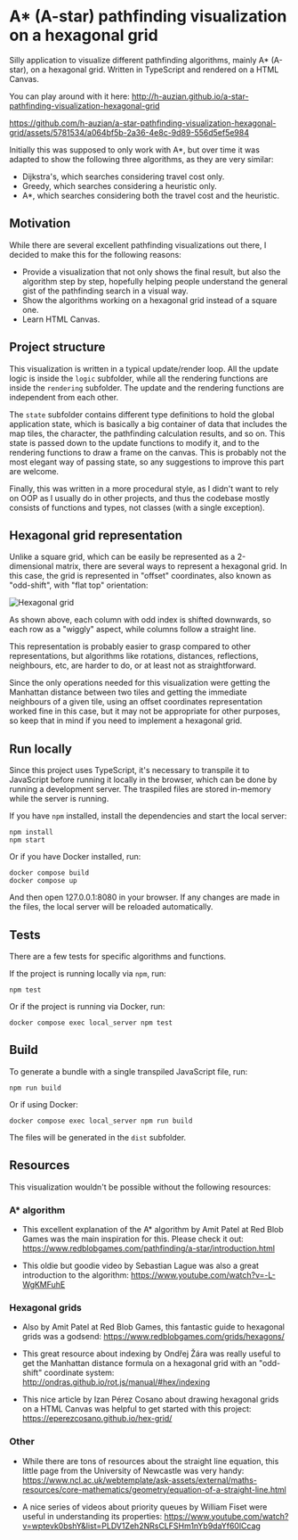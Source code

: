 # A* (A-star) pathfinding visualization on a hexagonal grid

Silly application to visualize different pathfinding algorithms, mainly A* (A-star), on a hexagonal grid. Written in TypeScript and rendered on a HTML Canvas.

You can play around with it here: http://h-auzian.github.io/a-star-pathfinding-visualization-hexagonal-grid

https://github.com/h-auzian/a-star-pathfinding-visualization-hexagonal-grid/assets/5781534/a064bf5b-2a36-4e8c-9d89-556d5ef5e984

Initially this was supposed to only work with A*, but over time it was adapted to show the following three algorithms, as they are very similar:

- Dijkstra's, which searches considering travel cost only.
- Greedy, which searches considering a heuristic only.
- A*, which searches considering both the travel cost and the heuristic.

## Motivation

While there are several excellent pathfinding visualizations out there, I decided to make this for the following reasons:

- Provide a visualization that not only shows the final result, but also the algorithm step by step, hopefully helping people understand the general gist of the pathfinding search in a visual way.
- Show the algorithms working on a hexagonal grid instead of a square one.
- Learn HTML Canvas.

## Project structure

This visualization is written in a typical update/render loop. All the update logic is inside the `logic` subfolder, while all the rendering functions are inside the `rendering` subfolder. The update and the rendering functions are independent from each other.

The `state` subfolder contains different type definitions to hold the global application state, which is basically a big container of data that includes the map tiles, the character, the pathfinding calculation results, and so on. This state is passed down to the update functions to modify it, and to the rendering functions to draw a frame on the canvas. This is probably not the most elegant way of passing state, so any suggestions to improve this part are welcome.

Finally, this was written in a more procedural style, as I didn't want to rely on OOP as I usually do in other projects, and thus the codebase mostly consists of functions and types, not classes (with a single exception).

## Hexagonal grid representation

Unlike a square grid, which can be easily be represented as a 2-dimensional matrix, there are several ways to represent a hexagonal grid. In this case, the grid is represented in "offset" coordinates, also known as "odd-shift", with "flat top" orientation:

![Hexagonal grid](https://github.com/h-auzian/a-star-pathfinding-visualization-hexagonal-grid/assets/5781534/b35a4435-18e3-490b-84d7-889a9fd42d72)

As shown above, each column with odd index is shifted downwards, so each row as a "wiggly" aspect, while columns follow a straight line.

This representation is probably easier to grasp compared to other representations, but algorithms like rotations, distances, reflections, neighbours, etc, are harder to do, or at least not as straightforward.

Since the only operations needed for this visualization were getting the Manhattan distance between two tiles and getting the immediate neighbours of a given tile, using an offset coordinates representation worked fine in this case, but it may not be appropriate for other purposes, so keep that in mind if you need to implement a hexagonal grid.

## Run locally

Since this project uses TypeScript, it's necessary to transpile it to JavaScript before running it locally in the browser, which can be done by running a development server. The traspiled files are stored in-memory while the server is running.

If you have `npm` installed, install the dependencies and start the local server:

    npm install
    npm start

Or if you have Docker installed, run:

    docker compose build
    docker compose up

And then open 127.0.0.1:8080 in your browser. If any changes are made in the files, the local server will be reloaded automatically.

## Tests

There are a few tests for specific algorithms and functions.

If the project is running locally via `npm`, run:

    npm test

Or if the project is running via Docker, run:

    docker compose exec local_server npm test

## Build

To generate a bundle with a single transpiled JavaScript file, run:

    npm run build

Or if using Docker:

    docker compose exec local_server npm run build

The files will be generated in the `dist` subfolder.

## Resources

This visualization wouldn't be possible without the following resources:

### A* algorithm

- This excellent explanation of the A* algorithm by Amit Patel at Red Blob Games was the main inspiration for this. Please check it out: https://www.redblobgames.com/pathfinding/a-star/introduction.html

- This oldie but goodie video by Sebastian Lague was also a great introduction to the algorithm: https://www.youtube.com/watch?v=-L-WgKMFuhE

### Hexagonal grids

- Also by Amit Patel at Red Blob Games, this fantastic guide to hexagonal grids was a godsend: https://www.redblobgames.com/grids/hexagons/

- This great resource about indexing by Ondřej Žára was really useful to get the Manhattan distance formula on a hexagonal grid with an "odd-shift" coordinate system: http://ondras.github.io/rot.js/manual/#hex/indexing

- This nice article by Izan Pérez Cosano about drawing hexagonal grids on a HTML Canvas was helpful to get started with this project: https://eperezcosano.github.io/hex-grid/

### Other

- While there are tons of resources about the straight line equation, this little page from the University of Newcastle was very handy: https://www.ncl.ac.uk/webtemplate/ask-assets/external/maths-resources/core-mathematics/geometry/equation-of-a-straight-line.html

- A nice series of videos about priority queues by William Fiset were useful in understanding its properties: https://www.youtube.com/watch?v=wptevk0bshY&list=PLDV1Zeh2NRsCLFSHm1nYb9daYf60lCcag
